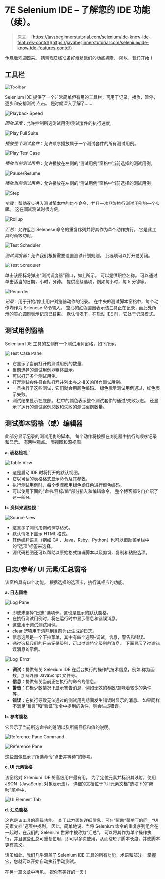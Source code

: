# 7E Selenium IDE – 了解您的 IDE 功能（续）。

> 原文： [https://javabeginnerstutorial.com/selenium/ide-know-ide-features-contd/](https://javabeginnerstutorial.com/selenium/ide-know-ide-features-contd/)

休息后欢迎回来。 猜猜您已经准备好继续我们的功能探索。 所以，我们开始！

## 工具栏

![Toolbar](img/705c2851f112cc61e4466373687df993.png)

Selenium IDE 提供了一个非常简单但有用的工具栏，可用于记录，播放，暂停，逐步和安排测试 点击。 是时候深入了解了……

![Playback Speed](img/9650a8260119682e51b2e81fe5c5ae97.png) 

*回放速度*：允许控制所选测试用例/测试套件的执行速度。

![Play Full Suite](img/e59f209edc14691de5503a53d310f778.png) 

*播放整个测试套件*：允许顺序播放属于一个测试套件的所有测试用例。

![Play Test Case](img/359fc9ff6ac2fbc9cecee37332974728.png) 

*播放当前测试用例*：允许播放在左侧的“测试用例”窗格中当前选择的测试用例。

![Pause/Resume](img/b625edce871eba92579971f1015787d7.png) 

*播放当前测试用例*：允许播放在左侧的“测试用例”窗格中当前选择的测试用例。

![Step](img/c549765d7a62e321fc9c652105c4e151.png) 

*步骤*：帮助逐步进入测试脚本中的每个命令，并且一次只能执行测试用例的一个步骤。 这在调试测试时很方便。

![Rollup](img/8d8aae6f1a05115638d7f945694e0157.png) 

*汇总*：允许组合 Selenese 命令的重复序列并将其作为单个动作执行。 它是此工具的高级功能。

![Test Scheduler](img/36f8f2ec5fbb5bbce9dacdc884e53c54.png) 

*测试调度器*：允许我们根据需要设置测试计划规则。 此选项可以打开或关闭。

![Test Scheduler](img/1e3c352dac5980952788e43fc61508e6.png)    

单击该图标将弹出“测试调度器”窗口，如上所示。 可以提供职位名称。 可以通过单击适当的日期，小时，分钟。 提供高级选项，例如每小时，每 5 分钟等。

![Recorder](img/d3e3ccc15623282ecfe40ff54f79ae32.png) 

*记录*：用于开始/停止用户浏览器动作的记录。 在中央的测试脚本窗格中，每个动作均作为 Selenese 命令输入。 空心的红色圆圈表示该工具正在记录，而此处所示的实心圆圈表示记录已结束。 默认情况下，在启动 IDE 时，它处于记录模式。

## 测试用例窗格

Selenium IDE 工具的左侧有一个测试用例窗格，如下所示，

![Test Case Pane](img/ae46555f13a0fa443d2e2d0a8ae8de5c.png)

*   它显示了当前打开的测试用例的数量。
*   当前选择的测试用例以粗体显示。
*   可以打开多个测试用例。
*   打开测试套件将自动打开并列出与之相关的所有测试用例。
*   一旦执行了这些测试，它们就会用颜色编码。 绿色表示测试用例通过，红色表示失败。
*   测试结果显示在底部。 栏中的颜色表示整个测试套件的通过/失败状态。 还显示了运行的测试案例总数和失败的测试案例数量。

## 测试脚本窗格（或）编辑器

此部分显示记录的测试用例的脚本。 每个动作将按照在浏览器中执行的顺序记录和显示。 有两种观点。 表视图和源视图。

**a. 表格检视**：

![Table View](img/cdb7b37c30978ffe56e992be0a1292a7.png)

*   这是启动 IDE 时将打开的默认视图。
*   它以可读的表格格式显示命令及其参数。
*   执行测试用例时，每个步骤都用绿色或红色进行颜色编码。
*   可以使用下面的“命令/目标/值”部分插入和编辑命令。 整个博客都专门介绍了这一部分。

**b. 资料来源检视**：

![Source View](img/19ab1d85b1b9ee3a01d9bf98d3499fc9.png)

*   这显示了测试用例的保存格式。
*   默认情况下显示 HTML 格式。
*   其他编程语言（例如 C# ，Java，Ruby，Python）也可以借助菜单栏中的“选项”标签来选择。
*   源代码视图还可以帮助以原始格式编辑脚本以及剪切，复制和粘贴选项。

## 日志/参考/ UI 元素/汇总窗格

该窗格具有四个功能。 根据选择的选项卡，执行其相应的功能。

**a. 日志窗格**

![Log Pane](img/890c120e4492e200589d3ba61fa538b5.png)

*   即使未选择“日志”选项卡，这也是显示的默认窗格。
*   在执行测试用例时，将在运行时中显示信息和错误消息。
*   这些用于调试测试用例。
*   clear 选项用于清除到目前为止生成的日志。
*   信息选项是一个下拉菜单，其中有四个选项-调试，信息，警告和错误。
*   通过选择我们的日志记录级别，可以过滤特定级别的消息。 下面显示了过滤错误消息的示例。

![Log_Error](img/cd364b50a50aa0bb5de1cda4961cc7e6.png)

*   **调试**：提供有关 Selenium IDE 在后台执行的操作的技术信息，例如 称为函数，加载外部 JavaScript 文件等。
*   **信息**：提供有关当前正在执行的命令的信息。
*   **警告**：在极少数情况下显示警告消息，例如无效的参数/意味着较少的条件等。
*   **错误**：在执行导致无法通过的测试用例期间发生错误时显示的消息。 如果同样不满足“断言”和“验证”命令中提到的条件，则会生成错误。

**b. 参考窗格**

它显示了当前所选命令的说明以及所需目标和值的说明。

![Reference Pane Command](img/72bdd22e967d05748d0d0138836a3ca2.png)

![Reference Pane](img/e09cf4ee41dcc646a1b6aa8c3909eee7.png)

这些图像显示了所选命令“点击并等待”的参考。

**c. UI 元素窗格**

该窗格对 Selenium IDE 的高级用户最有用。 为了定位元素并标识其映射，使用 JSON（JavaScript 对象表示法）。 详细的文档位于“UI 元素文档”选项下的“帮助”菜单中。

![UI Element Tab](img/164e02bad5b37ed49c7e8985410fbade.png)

**d. 汇总窗格**

这也是该工具的高级功能。 关于此方面的详细信息，可在“帮助”菜单下的同一“UI 元素文档”选项中找到。 因此，简单地说，当将 Selenium 命令的重复序列组合在一起时，在我们的 Selenium 世界中被称为“汇总”。 可以将其作为单个操作执行，并且这些汇总可重复使用，即可以多次使用，从而缩短了脚本长度，并使脚本更有意义。

话虽如此，我们几乎涵盖了 Selenium IDE 工具的所有功能，术语和部分。 掌握它，您就可以开始自动执行手动测试。

在另一篇文章中再见。 祝你有美好的一天！

